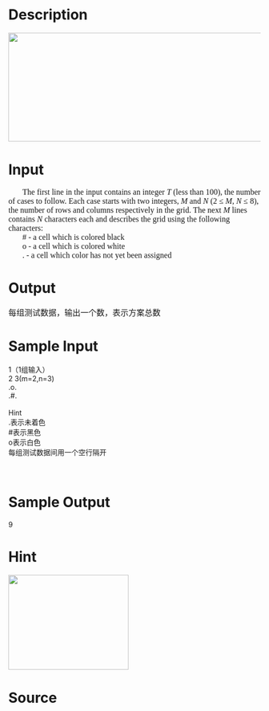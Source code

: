 
# Description

<div class="content"><p><img height="217" alt="" width="658" src="source/bzoj/3336/img/aHR0cHM6Ly9seWRzeS5jb20vSnVkZ2VPbmxpbmUvdXBsb2FkLzIwMTMxMi8xMSg1KS5qcGc=.jpg"/></p></div>

# Input

<div class="content"><p class="MsoNormal" style="margin: 0cm 0cm 0pt; text-indent: 21pt"><span style="font-size: medium"><span lang="EN-US"><font face="Times New Roman">The first line in the input contains an integer <i>T</i> (less than 100), the number of cases to follow. Each case starts with two integers, <i>M</i> and <i>N</i> (2 ≤ <i>M, N</i> ≤ 8), the number of rows and columns respectively in the grid. The next <i>M</i> lines contains <i>N</i> characters each and describes the grid using the following characters: </font></span></span><span lang="EN-US" style="font-size: 12pt"><font face="Times New Roman"><o:p></o:p></font></span></p>
<p class="MsoNormal" style="margin: 0cm 0cm 0pt 21pt"><span style="font-size: medium"><span lang="EN-US"><font face="Times New Roman"># - a cell which is colored black<br/>
o - a cell which is colored white<br/>
. - a cell which color has not yet been assigned </font></span></span><span lang="EN-US" style="font-size: 12pt"><font face="Times New Roman"><o:p></o:p></font></span></p>
<p></p></div>

# Output

<div class="content"><p><span style="font-size: medium">每组测试数据，输出一个数，表示方案总数</span></p></div>

# Sample Input

<div class="content"><span class="sampledata">1（1组输入）<br/>
2 3(m=2,n=3)<br/>
.o.<br/>
.#.<br/>
<br/>
Hint<br/>
.表示未着色<br/>
#表示黑色<br/>
o表示白色<br/>
每组测试数据间用一个空行隔开<br/>
<br/>
<br/>
</span></div>

# Sample Output

<div class="content"><span class="sampledata">9<br/>
</span></div>

# Hint

<div class="content"><p></p><p><img height="189" alt="" width="240" src="source/bzoj/3336/img/aHR0cHM6Ly9seWRzeS5jb20vSnVkZ2VPbmxpbmUvdXBsb2FkLzIwMTMxMi8xMSg2KS5qcGc=.jpg"/></p><p></p></div>

# Source

<div class="content"><p><a href="problemset.php?search="></a></p></div>

